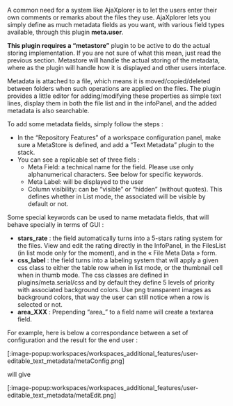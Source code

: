 A common need for a system like AjaXplorer is to let the users enter their own comments or remarks about the files they use. AjaXplorer lets you simply define as much metadata fields as you want, with various field types available, through this plugin **meta.user**.

**This plugin requires a “metastore”** plugin to be active to do the actual storing implementation. If you are not sure of what this mean, just read the previous section. Metastore will handle the actual storing of the metadata, where as the plugin will handle how it is displayed and other users interface.

Metadata is attached to a file, which means it is moved/copied/deleted between folders when such operations are applied on the files. The plugin provides a little editor for adding/modifying these properties as simple text lines, display them in both the file list and in the infoPanel, and the added metadata is also searchable.

To add some metadata fields, simply follow the steps :

+ In the “Repository Features” of a workspace configuration panel, make sure a MetaStore is defined, and add a “Text Metadata” plugin to the stack.
+ You can see a replicable set of three fiels :
	- Meta Field: a technical name for the field. Please use only alphanumerical characters. See below for specific keywords.
	- Meta Label: will be displayed to the user
	- Column visibility: can be “visible” or “hidden” (without quotes). This defines whether in List mode, the associated will be visible by default or not.

Some special keywords can be used to name metadata fields, that will behave specially in terms of GUI :

+ **stars_rate** : the field automatically turns into a 5-stars rating system for the files. View and edit the rating directly in the InfoPanel, in the FilesList (in list mode only for the moment), and in the « File Meta Data » form.
+ **css_label** : the field turns into a labeling system that will apply a given css class to either the table row when in list mode, or the thumbnail cell when in thumb mode. The css classes are defined in plugins/meta.serial/css and by default they define 5 levels of priority with associated background colors. Use png transparent images as background colors, that way the user can still notice when a row is selected or not.
+ **area_XXX** : Prepending “area_” to a field name will create a textarea field.

For example, here is below a correspondance between a set of configuration and the result for the end user :

 [:image-popup:workspaces/workspaces_additional_features/user-editable_text_metadata/metaConfig.png]

will give
 
 [:image-popup:workspaces/workspaces_additional_features/user-editable_text_metadata/metaEdit.png]
